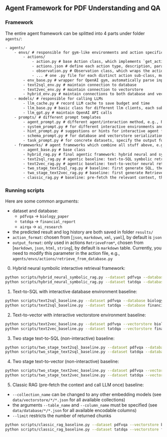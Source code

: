 ## Agent Framework for PDF Understanding and QA


### Framework

The entire agent framework can be splitted into 4 parts under folder `agents/`:

```txt
- agents/
    - envs/ # responsible for gym-like environments and action specification/parse/serialization/execution
        - actions/
            - action.py # base Action class, which implements `get_action_space_prompt`, `parse_action` and `convert_to_message` functions
            - actions.json # define each action type, description, parameters and use cases in JSON format
            - observation.py # Observation class, which wraps the action execution result
            - ... # one .py file for each distinct action sub-class, must define all parameter fields and implement the `execute` function
        - env_base.py # wrapper for OpenAI gym, automatically parse input text based on allowable actions
        - text2sql_env.py # maintain connection to database
        - text2vec_env.py # maintain connection to vectorstore
        - hybrid_env.py # maintain connections to both database and vectorstore
    - models/ # responsible for calling LLMs
        - llm_cache.py # record LLM cache to save budget and time
        - llm_base.py # basic class for different llm clients, each sub-class must implement pre-defined interfaces
        - llm_gpt.py # maintain OpenAI API calls
    - prompts/ # different prompt templates
        - agent_prompt.py # different agent/interaction method, e.g., ReAct
        - system_prompt.py # for different interactive environments and task input
        - hint_prompt.py # suggestions or hints for interactive agent framework
        - schema_prompt.py # for database and vectorstore serialization
        - task_prompt.py # for concrete datasets, specify the output formatting requirements
    - frameworks/ # agent frameworks which combine all stuff above, e.g., environments, models, and prompts
        - agent_base.py # base class
        - hybrid_rag.py # final agentic framework: hybrid neural and symbolic retrieval
        - text2sql_rag.py # agentic baseline: text-to-SQL symbolic retrieval
        - text2vec_rag.py # agentic baseline: text-to-vector neural retrieval
        - two_stage_text2sql_rag.py # baseline: first generate SQL, then generate answer
        - two_stage_text2vec_rag.py # baseline: first generate RetrieveFromVectorstore action, then generate answer
        - classic_rag.py # baseline: pre-fetch the relevant context, then generate the answer based on retrieved docs (calling LLM once)
```


### Running scripts

Here are some common arguments:
- dataset and database:
    - `pdfvqa` -> `biology_paper`
    - `tatdqa` -> `financial_report`
    - `airqa` -> `ai_research`
- the predicted result and log history are both saved in folder `results/`
- `action_format`: chosen from [`json`, `markdown`, `xml`, `yaml`], by default is `json`
- `output_format`: only used in actions `RetrieveFrom*`, chosen from [`markdown`, `json`, `html`, `string`], by default is `markdown` table. Currently, you need to modify this parameter in the action file, e.g., `agents/envs/actions/retrieve_from_database.py`

0. Hybrid neural symbolic interactive retrieval framework:
```sh
python scripts/hybrid_neural_symbolic_rag.py --dataset pdfvqa --database biology_paper --vectorstore biology_paper --test_data test_data_sample.jsonl --action_format json --agent_method 'react' --llm gpt-4o-mini --max_turn 15
python scripts/hybrid_neural_symbolic_rag.py --dataset tatdqa --database financial_report --vectorstore financial_report --test_data test_data_sample.jsonl --action_format json --agent_method 'react' --llm gpt-4o-mini --max_turn 15
```

1. Text-to-SQL with interactive database environment baseline:
```sh
python scripts/text2sql_baseline.py --dataset pdfvqa --database biology_paper --test_data test_data_sample.jsonl --action_format json --agent_method 'react' --llm gpt-4o-mini --max_turn 10
python scripts/text2sql_baseline.py --dataset tatdqa --database financial_report --test_data test_data_sample.jsonl --action_format json --agent_method 'react' --llm gpt-4o-mini --max_turn 10
```

2. Text-to-vector with interactive vectorstore environment baseline:
```sh
python scripts/text2vec_baseline.py --dataset pdfvqa --vectorstore biology_paper --test_data test_data_sample.jsonl --action_format json --agent_method 'react' --llm gpt-4o-mini --max_turn 10
python scripts/text2vec_baseline.py --dataset tatdqa --vectorstore financial_report --test_data test_data_sample.jsonl --action_format json --agent_method 'react' --llm gpt-4o-mini --max_turn 10
```

3. Two stage text-to-SQL (non-interactive) baseline:

```sh
python scripts/two_stage_text2sql_baseline.py --dataset pdfvqa --database biology_paper --test_data test_data_sample.jsonl --agent_method 'two_stage_text2sql' --llm gpt-4o-mini --max_turn 2
python scripts/two_stage_text2sql_baseline.py --dataset tatdqa --database financial_report --test_data test_data_sample.jsonl --agent_method 'two_stage_text2sql' --llm gpt-4o-mini --max_turn 2
```

4. Two stage text-to-vector (non-interactive) baseline:

```sh
python scripts/two_stage_text2vec_baseline.py --dataset pdfvqa --vectorstore biology_paper --test_data test_data_sample.jsonl --agent_method 'two_stage_text2vec' --llm gpt-4o-mini --max_turn 2
python scripts/two_stage_text2vec_baseline.py --dataset tatdqa --vectorstore financial_report --test_data test_data_sample.jsonl --agent_method 'two_stage_text2vec' --llm gpt-4o-mini --max_turn 2
```

5. Classic RAG (pre-fetch the context and call LLM once) baseline:
- `--collection_name` can be changed to any other embedding models (see `data/vectorstore/*/*.json` for all available collections)
- the arguments `--table_name` and `--column_name` must be specified (see `data/database/*/*.json` for all available encodable columns)
- `--limit` restricts the number of returned chunks
```sh
python scripts/classic_rag_baseline.py --dataset pdfvqa --vectorstore biology_paper --test_data test_data_sample.jsonl --agent_method classic_rag --llm gpt-4o-mini --max_turn 1 --collection_name text_sentence_transformers_all_minilm_l6_v2 --table_name chunks --column_name text_content --limit 2
python scripts/classic_rag_baseline.py --dataset tatdqa --vectorstore financial_report --test_data test_data_sample.jsonl --agent_method classic_rag --llm gpt-4o-mini --max_turn 1 --collection_name text_sentence_transformers_all_minilm_l6_v2 --table_name chunks --column_name text_content --limit 2
```
